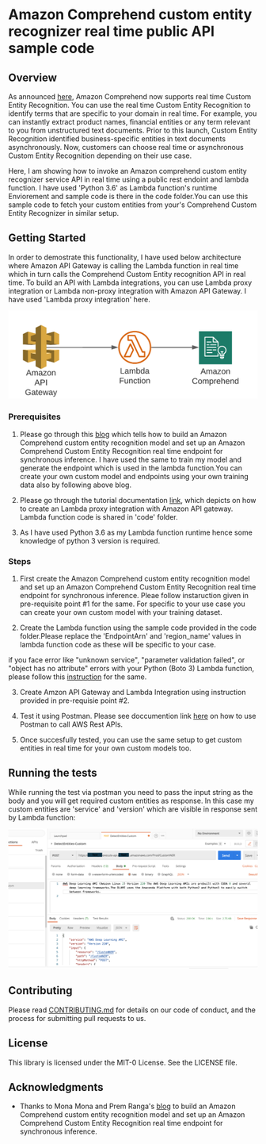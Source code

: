# Amazon Comprehend custom entity recognizer real time public API sample code

## Overview

As announced [here](https://aws.amazon.com/about-aws/whats-new/2020/07/amazon-comprehend-launches-real-time-custom-entity-recognition/), Amazon Comprehend now supports real time Custom Entity Recognition. You can use the real time Custom Entity Recognition to identify terms that are specific to your domain in real time. For example, you can instantly extract product names, financial entities or any term relevant to you from unstructured text documents. Prior to this launch, Custom Entity Recognition identified business-specific entities in text documents asynchronously. Now, customers can choose real time or asynchronous Custom Entity Recognition depending on their use case. 

Here, I am showing how to invoke an Amazon comprehend custom entity recognizer service API in real time using a public rest endoint and lambda function. I have used 'Python 3.6' as Lambda function's runtime Enviorement and sample code is there in the code folder.You can use this sample code to fetch your custom entities from your's Comprehend Custom Entity Recognizer in similar setup. 

## Getting Started

In order to demostrate this functionality, I have used below architecture where Amazon API Gateway is calling the Lambda function in real time which in turn calls the Comprehend Custom Entity recognition API in real time. To build an API with Lambda integrations, you can use Lambda proxy integration or Lambda non-proxy integration with Amazon API Gateway. I have used 'Lambda proxy integration' here.

![architecture](./images/architecture.png)

 

### Prerequisites

1. Please go through this [blog](https://aws.amazon.com/blogs/machine-learning/announcing-the-launch-of-amazon-comprehend-custom-entity-recognition-real-time-endpoints/) which tells how to build an Amazon Comprehend custom entity recognition model and set up an Amazon Comprehend Custom Entity Recognition real time endpoint for synchronous inference. I have used the same to train my model and generate the endpoint which is used in the lambda function.You can create your own custom model and endpoints using your own training data also by following above blog.

2. Please go through the tutorial documentation [link](https://docs.aws.amazon.com/apigateway/latest/developerguide/api-gateway-create-api-as-simple-proxy-for-lambda.html), which depicts on how to create an Lambda proxy integration with Amazon API gateway. Lambda function code is shared in 'code' folder.

3. As I have used Python 3.6 as my Lambda function runtime hence some knowledge of python 3 version is required.

### Steps

1. First create the Amazon Comprehend custom entity recognition model and set up an Amazon Comprehend Custom Entity Recognition real time endpoint for synchronous inference. Pleae follow instaruction given in pre-requisite point #1 for the same. For specific to your use case you can create your own custom model with your training dataset.

2. Create the Lambda function using the sample code provided in the code folder.Please replace the 'EndpointArn' and 'region_name' values in lambda function code as these will be specific to your case.

if you face error like "unknown service", "parameter validation failed", or "object has no attribute" errors with your Python (Boto 3) Lambda function, please follow this [instruction](https://aws.amazon.com/premiumsupport/knowledge-center/lambda-python-runtime-errors/) for the same.

3. Create Amzon API Gateway and Lambda Integration using instruction provided in pre-requisie point #2.

4. Test it using Postman. Please see doccumention link [here](https://docs.aws.amazon.com/apigateway/latest/developerguide/how-to-use-postman-to-call-api.html) on how to use Postman to call AWS Rest APIs.

5. Once succesfully tested, you can use the same setup to get custom entities in real time for your own custom models too.


## Running the tests

While running the test via postman you need to pass the input string as the body and you will get required custom entities as response. In this case my custom entities are 'service' and 'version' which are visible in response sent by Lambda function:

![postman_test](./images/Postman_test.png)


## Contributing

Please read [CONTRIBUTING.md](https://gist.github.com/PurpleBooth/b24679402957c63ec426) for details on our code of conduct, and the process for submitting pull requests to us.


## License

This library is licensed under the MIT-0 License. See the LICENSE file.

## Acknowledgments

* Thanks to Mona Mona and Prem Ranga's [blog](https://aws.amazon.com/blogs/machine-learning/announcing-the-launch-of-amazon-comprehend-custom-entity-recognition-real-time-endpoints/) to build an Amazon Comprehend custom entity recognition model and set up an Amazon Comprehend Custom Entity Recognition real time endpoint for synchronous inference.


